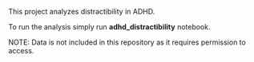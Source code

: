This project analyzes distractibility in ADHD.

To run the analysis simply run **adhd_distractibility** notebook.

NOTE: Data is not included in this repository as it requires permission to access.

